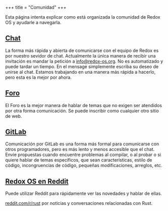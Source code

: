 +++
title = "Comunidad"
+++

Esta página intenta explicar como está organizada la comunidad de Redox OS y ayudarle a navegarla.


<a id="chat"></a>
## [Chat](https://chat.redox-os.org)

La forma más rápida y abierta de comunicarse con el equipo de Redox es por nuestro sevidor de chat. Actualmente la única manera de recibir una invitación es mandar la petición a info@redox-os.org. No es automatizado y puede tardar un tiempo. En el mensage simplemente escriba su deseo de unirse al chat. Estamos trabajando en una manera más rápida a hacerlo, pero esta es la mejor por ahora.

<a id="forum"></a>
## [Foro](https://discourse.redox-os.org/)

El Foro es la mejor manera de hablar de temas que no exigen ser atendidos por otra forma comunicación. Se puede inscribir como cualquier otro sitio de web.

<a id="gitlab"></a>
## [GitLab](https://gitlab.redox-os.org/redox-os/redox)

Comunicación por GitLab es una forma más formal para comunicarse con otros programadores, pero es más lento y menos accesible que el chat. Envie propuestas cuando encuentre problemas al compilar, o al probar o si quiere hablar de temas específicos, que sean características, estilo de código, incongruencias de código, pequeñas modificaciones, arreglos, etc.

<a id="reddit"></a>
## [Redox OS en Reddit](https://www.reddit.com/r/Redox/)

Puede utilizar Reddit para rápidamente ver las novedades y hablar de ellas.

[reddit.com/r/rust](https://www.reddit.com/r/rust) por noticias y conversaciones relacionadas con Rust.
